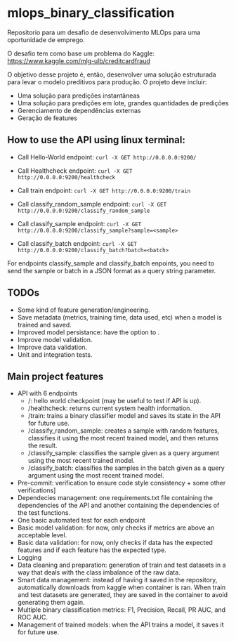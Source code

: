 # mlops_binary_classification
Repositorio para um desafio de desenvolvimento MLOps para uma oportunidade de emprego.

O desafio tem como base um problema do Kaggle:
https://www.kaggle.com/mlg-ulb/creditcardfraud

O objetivo desse projeto é, então, desenvolver uma solução estruturada para levar o modelo preditivos para produção.
O projeto deve incluir:
- Uma solução para predições instantâneas
- Uma solução para predições em lote, grandes quantidades de predições
- Gerenciamento de dependências externas
- Geração de features


## How to use the API using linux terminal:
- Call Hello-World endpoint:
`curl -X GET http://0.0.0.0:9200/`

- Call Healthcheck endpoint:
`curl -X GET http://0.0.0.0:9200/healthcheck`

- Call train endpoint:
`curl -X GET http://0.0.0.0:9200/train`

- Call classify_random_sample endpoint:
`curl -X GET http://0.0.0.0:9200/classify_random_sample`

- Call classify_sample endpoint:
`curl -X GET http://0.0.0.0:9200/classify_sample?sample=<sample>`

- Call classify_batch endpoint:
`curl -X GET http://0.0.0.0:9200/classify_batch?batch=<batch>`

For endpoints classify_sample and classify_batch enpoints, you need to send the sample or batch in a JSON format as a query string parameter.

## TODOs
- Some kind of feature generation/engineering.
- Save metadata (metrics, training time, data used, etc) when a model is trained and saved.
- Improved model persistance: have the option to .
- Improve model validation.
- Improve data validation.
- Unit and integration tests.

## Main project features
- API with 6 endpoints
    - /: hello world checkpoint (may be useful to test if API is up).
    - /healthcheck: returns current system health information.
    - /train: trains a binary classifier model and saves its state in the API for future use.
    - /classify_random_sample: creates a sample with random features, classifies it using the most recent trained model, and then returns the result.
    - /classify_sample: classifies the sample given as a query argument using the most recent trained model.
    - /classify_batch: classifies the samples in the batch given as a query argument using the most recent trained model.
- Pre-commit: verification to ensure code style consistency + some other verifications]
- Dependecies management: one requirements.txt file containing the dependencies of the API and another containing the dependencies of the test functions.
- One basic automated test for each endpoint
- Basic model validation: for now, only checks if metrics are above an acceptable level.
- Basic data validation: for now, only checks if data has the expected features and if each feature has the expected type.
- Logging
- Data cleaning and preparation: generation of train and test datasets in a way that deals with the class imbalance of the raw data.
- Smart data management: instead of having it saved in the repository, automatically downloads from kaggle when container is ran. When train and test datasets are generated, they are saved in the container to avoid generating them again.
- Multiple binary classification metrics: F1, Precision, Recall, PR AUC, and ROC AUC.
- Management of trained models: when the API trains a model, it saves it for future use.

